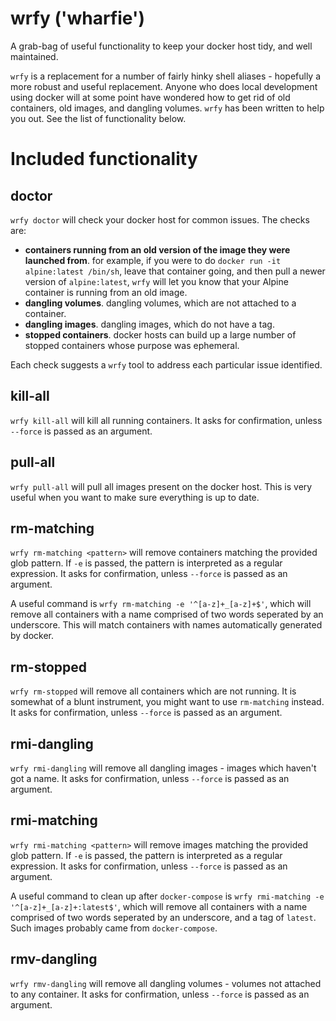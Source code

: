 # wrfy ('wharfie')

A grab-bag of useful functionality to keep your docker host tidy, and well maintained.

`wrfy` is a replacement for a number of fairly hinky shell aliases - hopefully a more
robust and useful replacement. Anyone who does local development using docker will at
some point have wondered how to get rid of old containers, old images, and dangling
volumes. `wrfy` has been written to help you out. See the list of functionality below.

# Included functionality

## doctor

`wrfy doctor` will check your docker host for common issues. The checks are:

  - **containers running from an old version of the image they were launched from**. for example, 
    if you were to do `docker run -it alpine:latest /bin/sh`, leave that
	container going, and then pull a newer version of `alpine:latest`, `wrfy`
	will let you know that your Alpine container is running from an old
	image.
  - **dangling volumes**. dangling volumes, which are not attached to a container.
  - **dangling images**. dangling images, which do not have a tag.
  - **stopped containers**. docker hosts can build up a large number of stopped containers
    whose purpose was ephemeral.

Each check suggests a `wrfy` tool to address each particular issue identified.

## kill-all

`wrfy kill-all` will kill all running containers.
It asks for confirmation, unless `--force` is passed as an argument.

## pull-all

`wrfy pull-all` will pull all images present on the docker host. This is very useful when you want to make sure everything is up to date.

## rm-matching

`wrfy rm-matching <pattern>` will remove containers matching the provided glob pattern.
If `-e` is passed, the pattern is interpreted as a regular expression.
It asks for confirmation, unless `--force` is passed as an argument.

A useful command is `wrfy rm-matching -e '^[a-z]+_[a-z]+$'`, which will remove all containers with a name
comprised of two words seperated by an underscore. This will match containers with names automatically
generated by docker.

## rm-stopped

`wrfy rm-stopped` will remove all containers which are not running. It is somewhat of a blunt instrument,
you might want to use `rm-matching` instead.
It asks for confirmation, unless `--force` is passed as an argument.

## rmi-dangling

`wrfy rmi-dangling` will remove all dangling images - images which haven't got a name. 
It asks for confirmation, unless `--force` is passed as an argument.

## rmi-matching

`wrfy rmi-matching <pattern>` will remove images matching the provided glob pattern.
If `-e` is passed, the pattern is interpreted as a regular expression.
It asks for confirmation, unless `--force` is passed as an argument.

A useful command to clean up after `docker-compose` is 
`wrfy rmi-matching -e '^[a-z]+_[a-z]+:latest$'`,
which will remove all containers with a name comprised of two words
seperated by an underscore, and a tag of `latest`. Such images
probably came from `docker-compose`.

## rmv-dangling

`wrfy rmv-dangling` will remove all dangling volumes - volumes not attached to any container.
It asks for confirmation, unless `--force` is passed as an argument.
